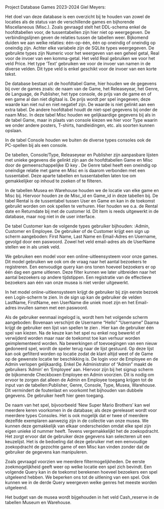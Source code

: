 Project Database Games 2023-2024 Giel Meyers:

Het doel van deze database is een overzicht bij te houden van zowel de locaties als de status van de verschillende games en bijhorende Miscellaneous (Misc.).
Zoals gevraagd stelt het DDL-schema enkel de hoofdtabellen voor, de tussentabellen zijn hier niet op weergegeven. De verbindingslijnen geven de relaties tussen de tabellen weer. Bijkomend duiden we aan welke relaties: één-op-één, één op oneindig of oneindig op oneindig zijn. Achter elke variabele zijn de SQLite types weergegeven. De gebruikte types zijn Numeric voor het weergeven van een geheel getal, Real voor de invoer van een komma-getal. Het veld Real gebruiken we voor het veld Price. Het type ‘Text’ gebruiken we voor de invoer van namen in de diverse velden. Dit type veld is enkel geschikt voor de invoer van een korte tekst.

De database bestaat uit de hoofdtabel Game, hier houden we de gegevens bij over de games zoals: de naam van de Game, het Releaseyear, het Genre, de Language, de Publisher, het type console, de prijs van de game en of een game al dan niet digitaal is.  De prijs wordt per spel ingegeven; deze waarde kan niet nul en niet negatief zijn. De waarde is niet gelinkt aan een extra tabel.
De andere hoofdtabel houdt de niet-spel gegevens bij onder de naam Misc. In deze tabel Misc houden we gelijkaardige gegevens bij als in de tabel Game, maar in plaats van console kiezen we hier voor Type waarin we onder andere posters, T-shirts, handleidingen, etc. als soorten kunnen opslaan.

In de tabel Console houden we buiten de diverse types consoles ook de PC-spellen bij als een console.  

De tabellen, Console/Type, Releaseyear en Publisher zijn aanpasbare lijsten met unieke gegevens die gelinkt zijn aan de hoofdtabellen Game en Misc door de gemeenschappelijke ID key . De Genre tabel heeft een oneindig op oneindige relatie met game en Misc en is daarom verbonden met een tussentabel. Deze aparte tabellen en tussentabellen laten toe om gemakkelijker op inhoud te zoeken of te filteren.

In de tabellen Musea en Warehouse houden we de locatie van elke game en Misc bij. Hiervoor houden ze de Misc_id en Game_id in deze tabellen bij. 
De tabel Rental is de tussentabel tussen User en Game en kan in de toekomst gebruikt worden om ook spellen te verhuren. Hier houden we o.a. de Rental date en Returndate bij met de customer Id. Dit item is reeds uitgewerkt in de database, maar nog niet in de user interface.

De tabel Customer kan de volgende types gebruiker bijhouden: :Admin, Customer en Employee.
De gebruiker of de Customer krijgt een sign up scherm aangeboden: First Name, Last Name en Email-Adres en Username, gevolgd door een paswoord. Zowel het veld email-adres als de UserName stellen we in als uniek veld.

We gebruiken een model voor een online-uitleensysteem voor onze games. Dit model gebruiken we ook om de vraag naar het aantal bezoekers te registreren. Een eenvoudige query kan ons tonen hoeveel bezoekers er op één dag een game uitlenen. Deze filter kunnen we later uitbreiden naar het aantal bezoekers op andere tijdstippen. Een registratie van de effectieve bezoekers aan één van onze musea is niet verder uitgewerkt.

In het model online-uitleensysteem krijgt de gebruiker bij zijn eerste bezoek een Login-scherm te zien. In de sign up kan de gebruiker de velden LastName, FirstName, een UserName die uniek moet zijn en het Email-adres invullen samen met een paswoord. 

Als de gebruiker eenmaal ingelogd is, wordt hem het volgende scherm aangeboden:
Bovenaan verschijnt de Username “Hello” “Username”
Daarna krijgt de gebruiker een lijst van spellen te zien . Hier kan de gebruiker één spel van kiezen. Na de keuze kan het spel nu enkel nog bewerkt of verwijderd worden maar naar de toekomst toe kan verhuur worden geimplementeerd worden. 
Na bewerkingen of toevoegingen van een nieuw gedoneerd spel, wordt de speler terug naar de lijst gestuurd. Op deze lijst kan ook gefilterd worden op locatie zodat de klant altijd weet of de Game op de gewenste locatie ter beschikking is. 
De login voor de Employee en de Admin verlopen gelijkaardig. Enkel De Administrator of “Admin” maakt de gebruikers ‘Admin’ en ‘Employee’ aan. Hiervoor zijn bij het signup scherm de bijkomende Checkboxen Employee en Admin voorzien.
Dit is nodig om ervoor te zorgen dat alleen de Admin en Employee toegang krijgen tot de input van de tabellen:Publisher, Genre, Console, Type, Musea, Warehouse. Dit vermindert de foutenlast en voorkomt het bijhouden van dubbele gegevens. De gebruiker heeft hier geen toegang.

De naam van het spel, bijvoorbeeld ‘New Super Mario Brothers’ kan wel meerdere keren voorkomen in de database; als deze gereleaset wordt voor meerdere types Consoles. Het is ook mogelijk dat er twee of meerdere dezelfde exemplaren aanwezig zijn in de collectie van onze musea. We kunnen deze gemakkelijk van elkaar onderscheiden omdat elke spel zijn eigen unieke id nummer heeft. 
Tevens vergemakkelijkt het de zoekopdracht. Het zorgt ervoor dat de gebruiker deze gegevens kan selecteren uit een keuzelijst. Het is de bedoeling dat deze gebruiker met een eenvoudige zoekopdracht de gezochte game of een Misc kan vinden zonder dat de gebruiker de gegevens kan manipuleren.

Zoals gevraagd voorzien we meerdere filtermogelijkheden. De eerste zoekmogelijkheid geeft weer op welke locatie een spel zich bevindt. Een volgende Query kan in de toekomst berekenen hoeveel bezoekers een spel uitgeleend hebben. We beperken ons tot de uitlening van een spel. Ook kunnen we in de derde Query weergeven welke genres het meeste worden uitgeleend.

Het budget van de musea wordt bijgehouden in het veld Cash_reserve in de tabellen Museum en Warehouse.


